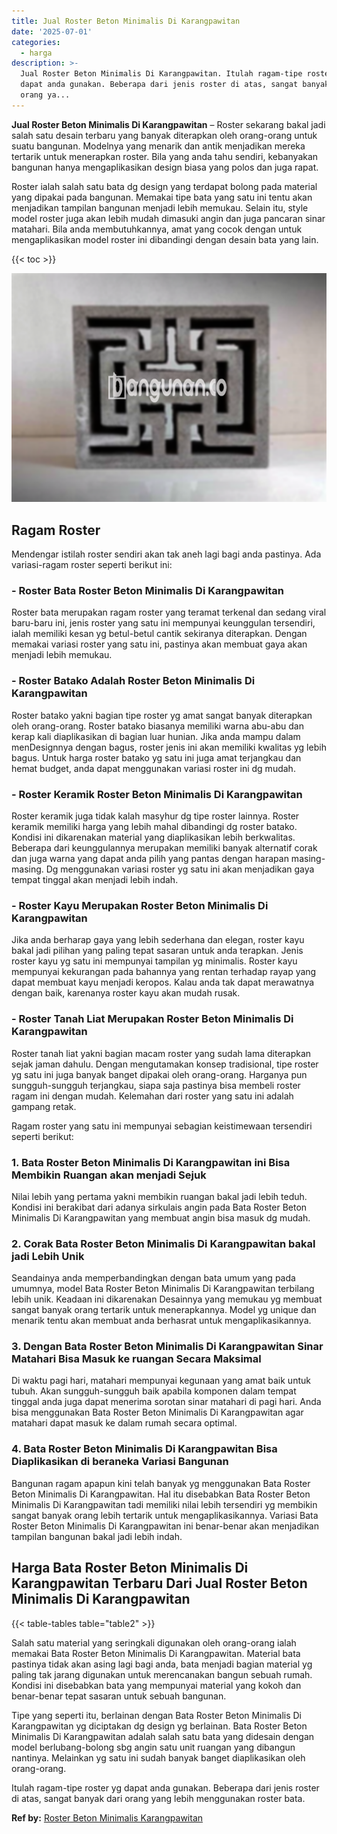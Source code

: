 ```yaml
---
title: Jual Roster Beton Minimalis Di Karangpawitan
date: '2025-07-01'
categories:
  - harga
description: >-
  Jual Roster Beton Minimalis Di Karangpawitan. Itulah ragam-tipe roster yg
  dapat anda gunakan. Beberapa dari jenis roster di atas, sangat banyak dari
  orang ya...
---
```


**Jual Roster Beton Minimalis Di Karangpawitan** – Roster sekarang bakal jadi salah satu desain terbaru yang banyak diterapkan oleh orang-orang untuk suatu bangunan. Modelnya yang menarik dan antik menjadikan mereka tertarik untuk menerapkan roster. Bila yang anda tahu sendiri, kebanyakan bangunan hanya mengaplikasikan design biasa yang polos dan juga rapat.

Roster ialah salah satu bata dg design yang terdapat bolong pada material yang dipakai pada bangunan. Memakai tipe bata yang satu ini tentu akan menjadikan tampilan bangunan menjadi lebih memukau. Selain itu, style model roster juga akan lebih mudah dimasuki angin dan juga pancaran sinar matahari. Bila anda membutuhkannya, amat yang cocok dengan untuk mengaplikasikan model roster ini dibandingi dengan desain bata yang lain.

{{< toc >}}

![Jual Roster Beton Minimalis Di Karangpawitan](/images/bata-roster-minimalis-06.png)

## Ragam Roster

Mendengar istilah roster sendiri akan tak aneh lagi bagi anda pastinya. Ada variasi-ragam roster seperti berikut ini:

### \- Roster Bata Roster Beton Minimalis Di Karangpawitan

Roster bata merupakan ragam roster yang teramat terkenal dan sedang viral baru-baru ini, jenis roster yang satu ini mempunyai keunggulan tersendiri, ialah memiliki kesan yg betul-betul cantik sekiranya diterapkan. Dengan memakai variasi roster yang satu ini, pastinya akan membuat gaya akan menjadi lebih memukau.

### \- Roster Batako Adalah Roster Beton Minimalis Di Karangpawitan

Roster batako yakni bagian tipe roster yg amat sangat banyak diterapkan oleh orang-orang. Roster batako biasanya memiliki warna abu-abu dan kerap kali diaplikasikan di bagian luar hunian. Jika anda mampu dalam menDesignnya dengan bagus, roster jenis ini akan memiliki kwalitas yg lebih bagus. Untuk harga roster batako yg satu ini juga amat terjangkau dan hemat budget, anda dapat menggunakan variasi roster ini dg mudah.

### \- Roster Keramik Roster Beton Minimalis Di Karangpawitan

Roster keramik juga tidak kalah masyhur dg tipe roster lainnya. Roster keramik memiliki harga yang lebih mahal dibandingi dg roster batako. Kondisi ini dikarenakan material yang diaplikasikan lebih berkwalitas. Beberapa dari keunggulannya merupakan memiliki banyak alternatif corak dan juga warna yang dapat anda pilih yang pantas dengan harapan masing-masing. Dg menggunakan variasi roster yg satu ini akan menjadikan gaya tempat tinggal akan menjadi lebih indah.

### \- Roster Kayu Merupakan Roster Beton Minimalis Di Karangpawitan

Jika anda berharap gaya yang lebih sederhana dan elegan, roster kayu bakal jadi pilihan yang paling tepat sasaran untuk anda terapkan. Jenis roster kayu yg satu ini mempunyai tampilan yg minimalis. Roster kayu mempunyai kekurangan pada bahannya yang rentan terhadap rayap yang dapat membuat kayu menjadi keropos. Kalau anda tak dapat merawatnya dengan baik, karenanya roster kayu akan mudah rusak.

### \- Roster Tanah Liat Merupakan Roster Beton Minimalis Di Karangpawitan

Roster tanah liat yakni bagian macam roster yang sudah lama diterapkan sejak jaman dahulu. Dengan mengutamakan konsep tradisional, tipe roster yg satu ini juga banyak banget dipakai oleh orang-orang. Harganya pun sungguh-sungguh terjangkau, siapa saja pastinya bisa membeli roster ragam ini dengan mudah. Kelemahan dari roster yang satu ini adalah gampang retak.

Ragam roster yang satu ini mempunyai sebagian keistimewaan tersendiri seperti berikut:

### 1\. Bata Roster Beton Minimalis Di Karangpawitan ini Bisa Membikin Ruangan akan menjadi Sejuk

Nilai lebih yang pertama yakni membikin ruangan bakal jadi lebih teduh. Kondisi ini berakibat dari adanya sirkulais angin pada Bata Roster Beton Minimalis Di Karangpawitan yang membuat angin bisa masuk dg mudah.

### 2\. Corak Bata Roster Beton Minimalis Di Karangpawitan bakal jadi Lebih Unik

Seandainya anda memperbandingkan dengan bata umum yang pada umumnya, model Bata Roster Beton Minimalis Di Karangpawitan terbilang lebih unik. Keadaan ini dikarenakan Desainnya yang memukau yg membuat sangat banyak orang tertarik untuk menerapkannya. Model yg unique dan menarik tentu akan membuat anda berhasrat untuk mengaplikasikannya.

### 3\. Dengan Bata Roster Beton Minimalis Di Karangpawitan Sinar Matahari Bisa Masuk ke ruangan Secara Maksimal

Di waktu pagi hari, matahari mempunyai kegunaan yang amat baik untuk tubuh. Akan sungguh-sungguh baik apabila komponen dalam tempat tinggal anda juga dapat menerima sorotan sinar matahari di pagi hari. Anda bisa menggunakan Bata Roster Beton Minimalis Di Karangpawitan agar matahari dapat masuk ke dalam rumah secara optimal.

### 4\. Bata Roster Beton Minimalis Di Karangpawitan Bisa Diaplikasikan di beraneka Variasi Bangunan

Bangunan ragam apapun kini telah banyak yg menggunakan Bata Roster Beton Minimalis Di Karangpawitan. Hal itu disebabkan Bata Roster Beton Minimalis Di Karangpawitan tadi memiliki nilai lebih tersendiri yg membikin sangat banyak orang lebih tertarik untuk mengaplikasikannya. Variasi Bata Roster Beton Minimalis Di Karangpawitan ini benar-benar akan menjadikan tampilan bangunan bakal jadi lebih indah.

## Harga Bata Roster Beton Minimalis Di Karangpawitan Terbaru Dari Jual Roster Beton Minimalis Di Karangpawitan

{{< table-tables table="table2" >}}

Salah satu material yang seringkali digunakan oleh orang-orang ialah memakai Bata Roster Beton Minimalis Di Karangpawitan. Material bata pastinya tidak akan asing lagi bagi anda, bata menjadi bagian material yg paling tak jarang digunakan untuk merencanakan bangun sebuah rumah. Kondisi ini disebabkan bata yang mempunyai material yang kokoh dan benar-benar tepat sasaran untuk sebuah bangunan.

Tipe yang seperti itu, berlainan dengan Bata Roster Beton Minimalis Di Karangpawitan yg diciptakan dg design yg berlainan. Bata Roster Beton Minimalis Di Karangpawitan adalah salah satu bata yang didesain dengan model berlubang-bolong sbg angin satu unit ruangan yang dibangun nantinya. Melainkan yg satu ini sudah banyak banget diaplikasikan oleh orang-orang.

Itulah ragam-tipe roster yg dapat anda gunakan. Beberapa dari jenis roster di atas, sangat banyak dari orang yang lebih menggunakan roster bata.

**Ref by:** [Roster Beton Minimalis Karangpawitan](https://id.wikipedia.org/wiki/Roster)
